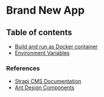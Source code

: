 # Brand New App

## Table of contents

- [Build and run as Docker container](docs/docker.md)
- [Environment Variables](docs/env-variables.md)

### References

- [Strapi CMS Documentation](https://docs.strapi.io/developer-docs/latest/getting-started/introduction.html)
- [Ant Design Components](https://ant.design/components/overview/)